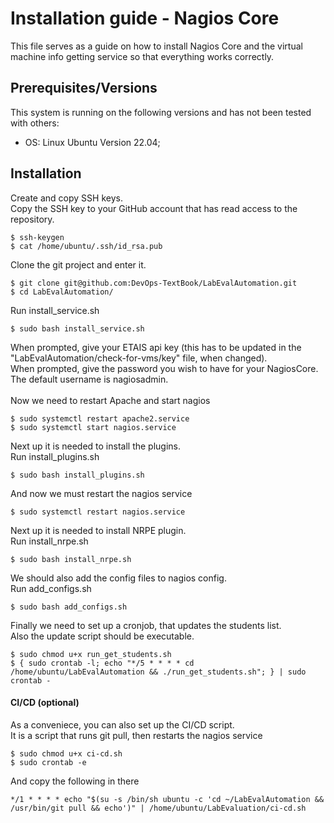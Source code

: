 # Installation guide - Nagios Core
This file serves as a guide on how to install Nagios Core and the virtual machine info getting service so that everything works correctly.

## Prerequisites/Versions
This system is running on the following versions and has not been tested with others:
* OS: Linux Ubuntu Version 22.04;

## Installation
Create and copy SSH keys.<br>
Copy the SSH key to your GitHub account that has read access to the repository.
``` 
$ ssh-keygen
$ cat /home/ubuntu/.ssh/id_rsa.pub
``` 
Clone the git project and enter it.
``` 
$ git clone git@github.com:DevOps-TextBook/LabEvalAutomation.git
$ cd LabEvalAutomation/
``` 
Run install_service.sh
``` 
$ sudo bash install_service.sh
``` 
When prompted, give your ETAIS api key (this has to be updated in the "LabEvalAutomation/check-for-vms/key" file, when changed).<br>
When prompted, give the password you wish to have for your NagiosCore. <br>
The default username is nagiosadmin. <br>
<br>
Now we need to restart Apache and start nagios
``` 
$ sudo systemctl restart apache2.service
$ sudo systemctl start nagios.service
``` 
Next up it is needed to install the plugins.<br>
Run install_plugins.sh
``` 
$ sudo bash install_plugins.sh
```
And now we must restart the nagios service
``` 
$ sudo systemctl restart nagios.service
``` 
Next up it is needed to install NRPE plugin.<br>
Run install_nrpe.sh
``` 
$ sudo bash install_nrpe.sh
``` 
We should also add the config files to nagios config. <br>
Run add_configs.sh
``` 
$ sudo bash add_configs.sh
``` 
Finally we need to set up a cronjob, that updates the students list.<br>
Also the update script should be executable.
``` 
$ sudo chmod u+x run_get_students.sh
$ { sudo crontab -l; echo "*/5 * * * * cd /home/ubuntu/LabEvalAutomation && ./run_get_students.sh"; } | sudo crontab -
``` 

#### CI/CD (optional)
As a conveniece, you can also set up the CI/CD script. <br>
It is a script that runs git pull, then restarts the nagios service
``` 
$ sudo chmod u+x ci-cd.sh
$ sudo crontab -e
``` 
And copy the following in there
``` 
*/1 * * * * echo "$(su -s /bin/sh ubuntu -c 'cd ~/LabEvalAutomation && /usr/bin/git pull && echo')" | /home/ubuntu/LabEvaluation/ci-cd.sh
``` 